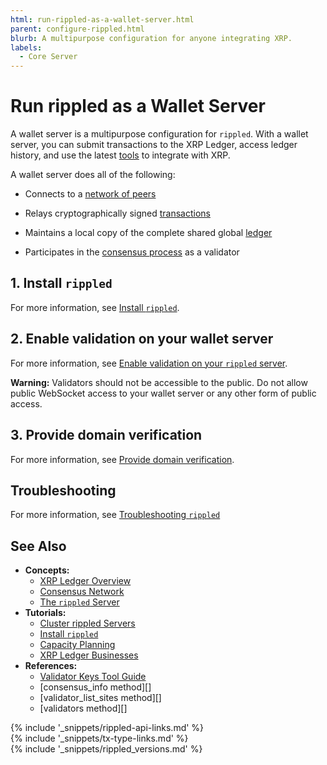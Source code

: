 ```yaml
---
html: run-rippled-as-a-wallet-server.html
parent: configure-rippled.html
blurb: A multipurpose configuration for anyone integrating XRP.
labels:
  - Core Server
---
```

# Run rippled as a Wallet Server

A wallet server is a multipurpose configuration for `rippled`. With a wallet server, you can submit transactions to the XRP Ledger, access ledger history, and use the latest [tools](software-ecosystem.html) to integrate with XRP.


A wallet server does all of the following:

- Connects to a [network of peers](consensus-network.html)

- Relays cryptographically signed [transactions](transaction-basics.html)

- Maintains a local copy of the complete shared global [ledger](ledgers.html)

- Participates in the [consensus process](consensus.html) as a validator


## 1. Install `rippled`

For more information, see [Install `rippled`](install-rippled.html).

## 2. Enable validation on your wallet server

For more information, see [Enable validation on your `rippled` server](run-rippled-as-a-validator.html#3-enable-validation-on-your-rippled-server).

**Warning:** Validators should not be accessible to the public. Do not allow public WebSocket access to your wallet server or any other form of public access.

## 3. Provide domain verification

For more information, see [Provide domain verification](run-rippled-as-a-validator.html#6-provide-domain-verification).

## Troubleshooting

For more information, see [Troubleshooting `rippled`](troubleshoot-the-rippled-server.html)


## See Also

- **Concepts:**
    - [XRP Ledger Overview](xrp-ledger-overview.html)
    - [Consensus Network](consensus-network.html)
    - [The `rippled` Server](the-rippled-server.html)
- **Tutorials:**
    - [Cluster rippled Servers](cluster-rippled-servers.html)
    - [Install `rippled`](install-rippled.html)
    - [Capacity Planning](capacity-planning.html)
    - [XRP Ledger Businesses](xrp-ledger-businesses.html)
- **References:**
    - [Validator Keys Tool Guide](https://github.com/ripple/validator-keys-tool/blob/master/doc/validator-keys-tool-guide.md)
    - [consensus_info method][]
    - [validator_list_sites method][]
    - [validators method][]


<!--{# common link defs #}-->
{% include '_snippets/rippled-api-links.md' %}			
{% include '_snippets/tx-type-links.md' %}			
{% include '_snippets/rippled_versions.md' %}

